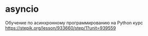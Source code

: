 # asyncio
Обучение по асинхронному программированию на Python курс https://stepik.org/lesson/933660/step/1?unit=939559
